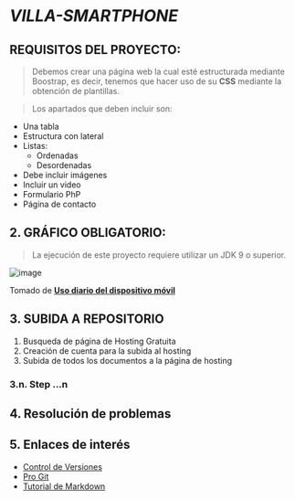 # *VILLA-SMARTPHONE*

## REQUISITOS DEL PROYECTO:
> Debemos crear una página web la cual esté estructurada mediante Boostrap, es decir, tenemos que hacer uso de su **CSS** mediante la obtención de plantillas.

> Los apartados que deben incluir son:

* Una tabla
* Estructura con lateral
* Listas: 
  	* Ordenadas
  	* Desordenadas
* Debe incluir imágenes
* Incluir un video
* Formulario PhP
* Página de contacto



## 2. GRÁFICO OBLIGATORIO:

> La ejecución de este proyecto requiere utilizar un JDK 9 o superior.

![image](http://cdn.statcdn.com/Infographic/images/normal/9576.jpeg)

   Tomado de [**Uso diario del dispositivo móvil**](https://es.statista.com/grafico/9576/la-adiccion-al-movil-crece-en-todo-el-mundo/)
   


## 3. SUBIDA A REPOSITORIO

1. Busqueda de página de Hosting Gratuita
2. Creación de cuenta para la subida al hosting
3. Subida de todos los documentos a la página de hosting




### 3.n. Step ...n


## 4. Resolución de problemas



## 5. Enlaces de interés

* [Control de Versiones](https://en.wikipedia.org/wiki/Version_control)
* [Pro Git](https://git-scm.com/book/en/v2)
* [Tutorial de Markdown](https://www.markdowntutorial.com/)

